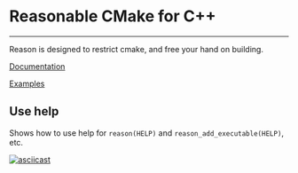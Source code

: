 # Reasonable CMake for C++

---

Reason is designed to restrict cmake, and free your hand on building.

[Documentation](https://adamcavendish.github.io/reason.cmake/)

[Examples](https://github.com/adamcavendish/ReasonableCMakeForCXX)

## Use help

Shows how to use help for `reason(HELP)` and `reason_add_executable(HELP)`, etc.

[![asciicast](https://asciinema.org/a/112813.png)](https://asciinema.org/a/112813)
